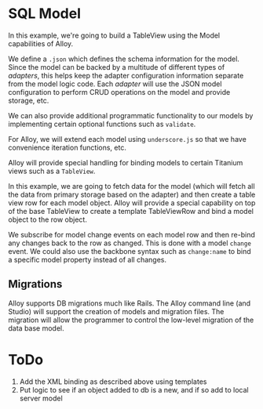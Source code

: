 SQL Model
=============

In this example, we're going to build a TableView using the Model capabilities of Alloy.

We define a `.json` which defines the schema information for the model.  Since the model can be backed by a multitude of different
types of _adapters_, this helps keep the adapter configuration information separate from the model logic code.  Each _adapter_ will use
the JSON model configuration to perform CRUD operations on the model and provide storage, etc.

We can also provide additional programmatic functionality to our models by implementing certain optional functions such as `validate`.

For Alloy, we will extend each model using `underscore.js` so that we have convenience iteration functions, etc.

Alloy will provide special handling for binding models to certain Titanium views such as a `TableView`.  

In this example, we are going to fetch data for the model (which will fetch all the data from primary storage based on the adapter) and then
create a table view row for each model object.  Alloy will provide a special capability on top of the base TableView to create a template
TableViewRow and bind a model object to the row object.

We subscribe for model change events on each model row and then re-bind any changes back to the row as changed.  This is done with a model `change` event.  We could also use the backbone syntax such as `change:name` to bind a specific model property instead of all changes.


Migrations
----------

Alloy supports DB migrations much like Rails.  The Alloy command line (and Studio) will support the creation of models and 
migration files.   The migration will allow the programmer to control the low-level migration of the data base model.


ToDo
====

1) Add the XML binding as described above using templates
2) Put logic to see if an object added to db is a new, and if so add to local server model
